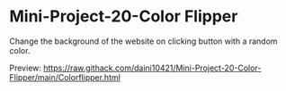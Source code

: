 # **Mini-Project-20-Color Flipper**

Change the background of the website on clicking button with a random color.

Preview: https://raw.githack.com/daini10421/Mini-Project-20-Color-Flipper/main/Colorflipper.html
